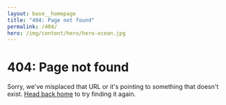 ```yaml
---
layout: base__homepage
title: "404: Page not found"
permalink: /404/
hero: /img/content/hero/hero-ocean.jpg
---
```


<div class="page">
  <h1 class="page-title">404: Page not found</h1>
  <p class="lead">Sorry, we've misplaced that URL or it's pointing to something
  that doesn't exist. <a href="/">Head back home</a> to try finding it
  again.</p>
</div>
